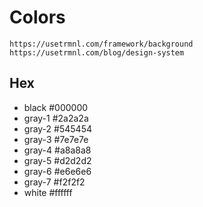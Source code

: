 # Colors

`https://usetrmnl.com/framework/background`
`https://usetrmnl.com/blog/design-system`

## Hex

* black  #000000
* gray-1 #2a2a2a
* gray-2 #545454
* gray-3 #7e7e7e
* gray-4 #a8a8a8
* gray-5 #d2d2d2
* gray-6 #e6e6e6
* gray-7 #f2f2f2
* white  #ffffff

